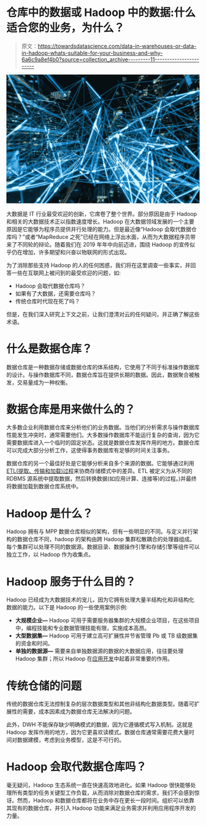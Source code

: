 # 仓库中的数据或 Hadoop 中的数据:什么适合您的业务，为什么？

> 原文：<https://towardsdatascience.com/data-in-warehouses-or-data-in-hadoop-whats-suitable-for-your-business-and-why-6a6c9a8ef4b0?source=collection_archive---------11----------------------->

![](img/61769325395fe462d93a83f7a30bab36.png)

大数据是 IT 行业最受欢迎的创新，它席卷了整个世界。部分原因是由于 Hadoop 和相关的大数据技术正以指数速度增长。Hadoop 在大数据领域发展的一个主要原因是它能够为程序员提供并行处理的能力。但是最近像“Hadoop 会取代数据仓库吗？”或者“MapReduce 之死”已经在网络上浮出水面，从而为大数据程序员带来了不同轮的辩论。随着我们在 2019 年年中向前迈进，围绕 Hadoop 的宣传似乎仍在增加，许多期望和兴奋以物联网的形式出现。

为了消除那些支持 Hadoop 的人的任何困惑，我们将在这里调查一些事实，并回答一些在互联网上被问到的最受欢迎的问题，如:

*   Hadoop 会取代数据仓库吗？
*   如果有了大数据，还需要仓库吗？
*   传统仓库时代现在死了吗？

但是，在我们深入研究上下文之前，让我们澄清对云的任何疑问，并正确了解这些术语。

# 什么是数据仓库？

数据仓库是一种数据存储或数据仓库的体系结构，它使用了不同于标准操作数据库的设计。与操作数据库不同，数据仓库旨在提供长期的数据。因此，数据聚合被触发，交易量成为一种权衡。

# 数据仓库是用来做什么的？

大多数企业利用数据仓库来分析他们的业务数据。当他们的分析需求与操作数据库性能发生冲突时，通常需要他们。大多数操作数据库不能运行复杂的查询，因为它需要数据库进入一个临时的固定状态。这就是数据仓库发挥作用的地方。数据仓库可以完成大部分分析工作，这使得事务数据库有足够的时间关注事务。

数据仓库的另一个最佳好处是它能够分析来自多个来源的数据。它能够通过利用 [ETL(提取、传输和加载)过程](https://panoply.io/data-warehouse-guide/3-ways-to-build-an-etl-process/)来协商存储模式中的差异。ETL 被定义为从不同的 RDBMS 源系统中提取数据，然后转换数据(如应用计算、连接等)的过程。)并最终将数据加载到数据仓库系统中。

# Hadoop 是什么？

Hadoop 拥有与 MPP 数据仓库相似的架构，但有一些明显的不同。与定义并行架构的数据仓库不同，hadoop 的架构由跨 Hadoop 集群松散耦合的处理器组成。每个集群可以处理不同的数据源。数据目录、数据操作引擎和存储引擎等组件可以独立工作，以 Hadoop 作为收集点。

# Hadoop 服务于什么目的？

Hadoop 已经成为大数据技术的宠儿，因为它拥有处理大量半结构化和非结构化数据的能力。以下是 Hadoop 的一些使用案例示例:

*   **大规模企业—** Hadoop 可用于需要服务器集群的大规模企业项目，在这些项目中，编程技能和专业数据管理技能有限，实施成本高昂。
*   **大型数据集—** Hadoop 可用于建立高可扩展性并节省管理 Pb 或 TB 级数据集的资金和时间。
*   **单独的数据源—** 需要来自单独数据源的数据的大数据应用，往往要处理 Hadoop 集群；所以 Hadoop 在[应用开发](https://www.promptbytes.com)中起着非常重要的作用。

# 传统仓储的问题

传统的数据仓库无法控制复杂的层次数据类型和其他非结构化数据类型。随着可扩展性的需要，成本因素成为数据仓库无法解决的问题。

此外，DWH 不能保存缺少明确模式的数据，因为它遵循模式写入机制。这就是 Hadoop 发挥作用的地方，因为它更喜欢读模式。数据仓库通常需要花费大量时间对数据建模，考虑到业务模型，这是不可行的。

# Hadoop 会取代数据仓库吗？

毫无疑问，Hadoop 生态系统一直在快速高效地进化。如果 Hadoop 很快能够处理所有类型的任务关键型工作负载，从而消除对数据仓库的需求，我们不会感到惊讶。然而，Hadoop 和数据仓库都将在业务中存在更长一段时间。组织可以依靠其现有的数据仓库，并引入 Hadoop 功能来满足业务需求并利用应用程序开发的力量。